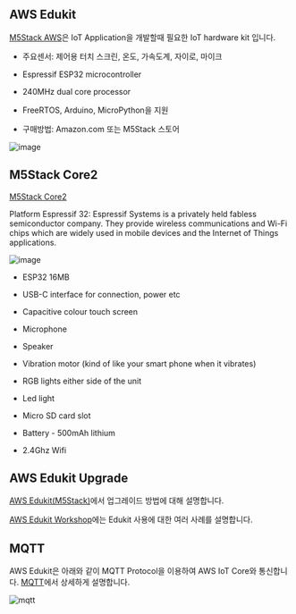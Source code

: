 ## AWS Edukit

[M5Stack AWS](https://aws.amazon.com/ko/about-aws/whats-new/2020/12/introducing-aws-iot-edukit/)은 IoT Application을 개발할때 필요한 IoT hardware kit 입니다. 

- 주요센서: 제어용 터치 스크린, 온도, 가속도계, 자이로, 마이크

- Espressif ESP32 microcontroller 

- 240MHz dual core processor

- FreeRTOS, Arduino, MicroPython을 지원

- 구매방법: Amazon.com 또는 M5Stack 스토어

![image](https://user-images.githubusercontent.com/52392004/169607592-5604d6c9-743f-4f55-8a30-8e4aa7b1881e.png)






## M5Stack Core2
[M5Stack Core2](https://docs.platformio.org/en/latest/boards/espressif32/m5stack-core2.html?utm_source=platformio&utm_medium=piohome)

Platform Espressif 32: Espressif Systems is a privately held fabless semiconductor company. They provide wireless communications and Wi-Fi chips which are widely used in mobile devices and the Internet of Things applications.

![image](https://user-images.githubusercontent.com/52392004/169607434-d96325e0-1cd9-432f-91eb-bc2cfbd9cf82.png)


* ESP32 16MB

* USB-C interface for connection, power etc

* Capacitive colour touch screen

* Microphone

* Speaker

* Vibration motor (kind of like your smart phone when it vibrates)

* RGB lights either side of the unit

* Led light

* Micro SD card slot

* Battery - 500mAh lithium

* 2.4Ghz Wifi




## AWS Edukit Upgrade

[AWS Edukit(M5Stack)](https://github.com/kyopark2014/IoT-Core-Contents/blob/main/edukit-thermostat.md)에서 업그레이드 방법에 대해 설명합니다.

[AWS Edukit Workshop](https://edukit.workshop.aws/en/)에는 Edukit 사용에 대한 여러 사례를 설명합니다.





## MQTT

AWS Edukit은 아래와 같이 MQTT Protocol을 이용하여 AWS IoT Core와 통신합니다. [MQTT](https://github.com/kyopark2014/IoT-Core-Contents/blob/main/mqtt.md)에서 상세하게 설명합니다.

![mqtt](https://user-images.githubusercontent.com/52392004/169608426-054b8204-94f6-4e34-af77-a57974e39a7c.png)


